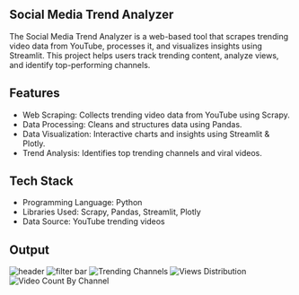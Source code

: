 ## Social Media Trend Analyzer

The Social Media Trend Analyzer is a web-based tool that scrapes trending video data from YouTube, processes it, and visualizes insights using Streamlit.
This project helps users track trending content, analyze views, and identify top-performing channels.

## Features

- Web Scraping: Collects trending video data from YouTube using Scrapy.
- Data Processing: Cleans and structures data using Pandas.
- Data Visualization: Interactive charts and insights using Streamlit & Plotly.
- Trend Analysis: Identifies top trending channels and viral videos.

## Tech Stack

- Programming Language: Python
- Libraries Used: Scrapy, Pandas, Streamlit, Plotly
- Data Source: YouTube trending videos

## Output 
![header](Dashbaord-Images/header.png)
![filter bar](Dashbaord-Images/filterbar.png)
![Trending Channels](Dashbaord-Images/Trendingchannels.png)
![Views Distribution](Dashbaord-Images/ViewsDistrubution.png)
![Video Count By Channel](Dashbaord-Images/VideocountbyChannel.png)



  
